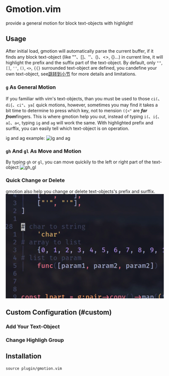 # Gmotion.vim
provide a general motion for block text-objects with highlight!

## Usage
After initial load, gmotion will automatically parse the current buffer, if it finds any block text-object (like ""、[]、''、()、<>, {}...) in current line, it will highlight the prefix and the suffix part of the text-object.
By default, only `""`, `[]`, `''`, `()`, `<>`, `{{}` surrounded text-object are defined, you candefine your own text-object, see[跳转到小节](#custome) for more details and limitations.

### `g` As General Motion
If you familiar with vim's text-objects, than you must be used to those `ci(`、`di{`、`ci"`、`ya[` quick motions, however, sometimes you may find it takes a bit time to determine to press which key, not to mension `({<"` are ***far from***fingers.
This is where gmotion help you out, instead of typing `i(`、`i{`、`a[`、`a<`, typing `ig` and `ag` will work the same. With highlighted prefix and surffix, you can easily tell which text-object is on operation.

ig and ag example:
![ig and ag](./gif/ig_ag.gif)

### `gh` And `gl` As Move and Motion
By typing `gh` or `gl`, you can move quickily to the left or right part of the text-object
![gh_gl](./gif/gh_gl.gif)

### Quick Change or Delete
gmotion also help you change or delete text-objects's prefix and surffix.
![grd](./gif/gr.gif)

## Custom Configuration (#custom)
### Add Your Text-Object
### Change Highligh Group

## Installation
```
source plugin/gmotion.vim
```
